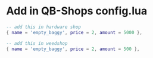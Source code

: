 

# Add in QB-Shops config.lua
```lua
-- add this in hardware shop
{ name = 'empty_baggy', price = 2, amount = 5000 },

-- add this in weedshop
{ name = 'empty_baggy', price = 2, amount = 500 },
```